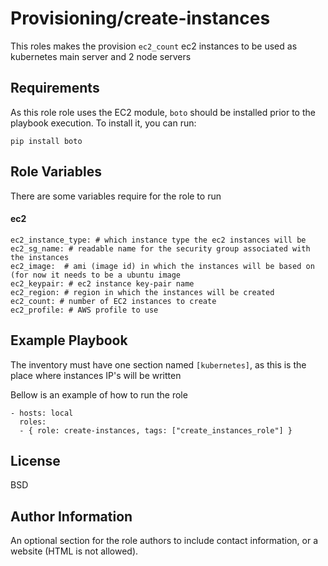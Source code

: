 Provisioning/create-instances
=========

This roles makes the provision `ec2_count` ec2 instances to be used as kubernetes main server and 2 node servers

Requirements
------------

As this role role uses the EC2 module, `boto` should be installed prior to the playbook execution. To install it, you can run:

    pip install boto

Role Variables
--------------

There are some variables require for the role to run
#### ec2
    ec2_instance_type: # which instance type the ec2 instances will be
    ec2_sg_name: # readable name for the security group associated with the instances
    ec2_image:  # ami (image id) in which the instances will be based on (for now it needs to be a ubuntu image
    ec2_keypair: # ec2 instance key-pair name
    ec2_region: # region in which the instances will be created
    ec2_count: # number of EC2 instances to create
    ec2_profile: # AWS profile to use

Example Playbook
----------------

The inventory must have one section named `[kubernetes]`, as this is the place where instances IP's will be written

Bellow is an example of how to run the role

    - hosts: local
      roles: 
      - { role: create-instances, tags: ["create_instances_role"] } 

License
-------

BSD

Author Information
------------------

An optional section for the role authors to include contact information, or a website (HTML is not allowed).

